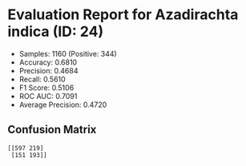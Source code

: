 # Evaluation Report for Azadirachta indica (ID: 24)
- Samples: 1160 (Positive: 344)
- Accuracy: 0.6810
- Precision: 0.4684
- Recall: 0.5610
- F1 Score: 0.5106
- ROC AUC: 0.7091
- Average Precision: 0.4720

## Confusion Matrix
```
[[597 219]
 [151 193]]
```